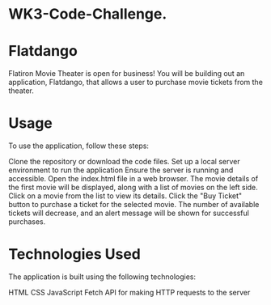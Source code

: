 # WK3-Code-Challenge.
# Flatdango

Flatiron Movie Theater is open for business! You will be building out an
application, Flatdango, that allows a user to purchase movie tickets from the
theater.

# Usage
To use the application, follow these steps:

Clone the repository or download the code files.
Set up a local server environment to run the application
Ensure the server is running and accessible.
Open the index.html file in a web browser.
The movie details of the first movie will be displayed, along with a list of movies on the left side.
Click on a movie from the list to view its details.
Click the "Buy Ticket" button to purchase a ticket for the selected movie. The number of available tickets will decrease, and an alert message will be shown for successful purchases.

# Technologies Used
The application is built using the following technologies:

HTML
CSS
JavaScript
Fetch API for making HTTP requests to the server
